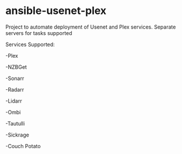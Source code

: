 # ansible-usenet-plex
Project to automate deployment of Usenet and Plex services. Separate servers for tasks supported


Services Supported: 

  -Plex
  
  -NZBGet
  
  -Sonarr
  
  -Radarr
  
  -Lidarr
  
  -Ombi
  
  -Tautulli
  
  -Sickrage
  
  -Couch Potato
